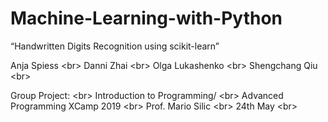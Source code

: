 Machine-Learning-with-Python
========

“Handwritten Digits Recognition using scikit-learn”

Anja Spiess \<br> 
Danni Zhai \<br> 
Olga Lukashenko \<br> 
Shengchang Qiu \<br> 

Group Project: \<br> 
Introduction to Programming/ \<br> 
Advanced Programming XCamp 2019 \<br> 
Prof. Mario Silic \<br> 
24th May \<br> 
